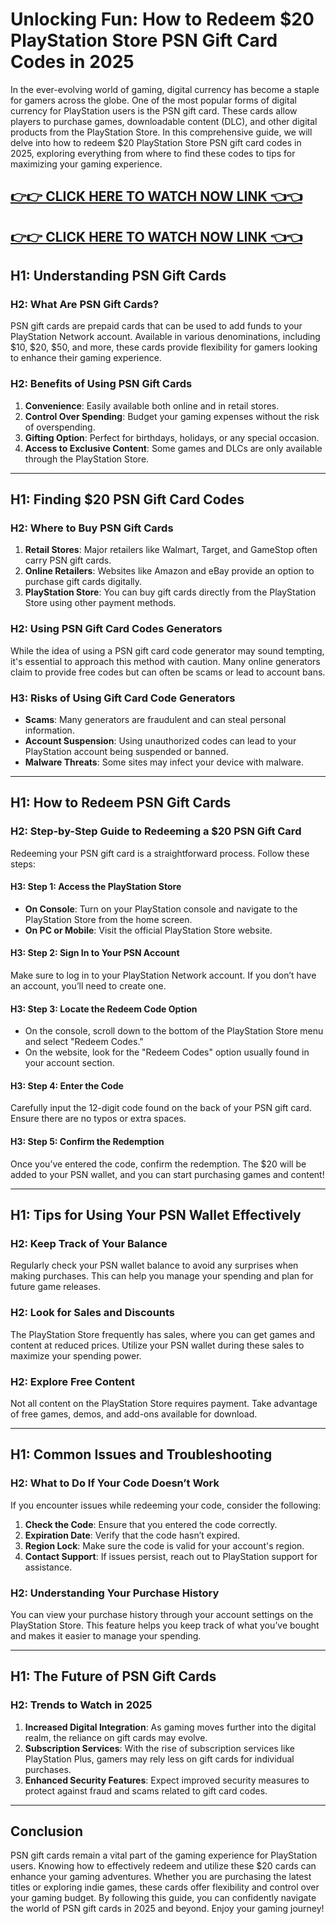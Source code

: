 # Unlocking Fun: How to Redeem $20 PlayStation Store PSN Gift Card Codes in 2025


In the ever-evolving world of gaming, digital currency has become a staple for gamers across the globe. One of the most popular forms of digital currency for PlayStation users is the PSN gift card. These cards allow players to purchase games, downloadable content (DLC), and other digital products from the PlayStation Store. In this comprehensive guide, we will delve into how to redeem $20 PlayStation Store PSN gift card codes in 2025, exploring everything from where to find these codes to tips for maximizing your gaming experience.

[👉👉 CLICK HERE TO WATCH NOW LINK 👈👈](https://appbitly.com/TRZuP)
-
[👉👉 CLICK HERE TO WATCH NOW LINK 👈👈](https://appbitly.com/TRZuP)
-

## H1: Understanding PSN Gift Cards

### H2: What Are PSN Gift Cards?

PSN gift cards are prepaid cards that can be used to add funds to your PlayStation Network account. Available in various denominations, including $10, $20, $50, and more, these cards provide flexibility for gamers looking to enhance their gaming experience.

### H2: Benefits of Using PSN Gift Cards

1. **Convenience**: Easily available both online and in retail stores.
2. **Control Over Spending**: Budget your gaming expenses without the risk of overspending.
3. **Gifting Option**: Perfect for birthdays, holidays, or any special occasion.
4. **Access to Exclusive Content**: Some games and DLCs are only available through the PlayStation Store.

---

## H1: Finding $20 PSN Gift Card Codes

### H2: Where to Buy PSN Gift Cards

1. **Retail Stores**: Major retailers like Walmart, Target, and GameStop often carry PSN gift cards.
2. **Online Retailers**: Websites like Amazon and eBay provide an option to purchase gift cards digitally.
3. **PlayStation Store**: You can buy gift cards directly from the PlayStation Store using other payment methods.

### H2: Using PSN Gift Card Codes Generators

While the idea of using a PSN gift card code generator may sound tempting, it's essential to approach this method with caution. Many online generators claim to provide free codes but can often be scams or lead to account bans.

### H3: Risks of Using Gift Card Code Generators

- **Scams**: Many generators are fraudulent and can steal personal information.
- **Account Suspension**: Using unauthorized codes can lead to your PlayStation account being suspended or banned.
- **Malware Threats**: Some sites may infect your device with malware.

---

## H1: How to Redeem PSN Gift Cards

### H2: Step-by-Step Guide to Redeeming a $20 PSN Gift Card

Redeeming your PSN gift card is a straightforward process. Follow these steps:

#### H3: Step 1: Access the PlayStation Store

- **On Console**: Turn on your PlayStation console and navigate to the PlayStation Store from the home screen.
- **On PC or Mobile**: Visit the official PlayStation Store website.

#### H3: Step 2: Sign In to Your PSN Account

Make sure to log in to your PlayStation Network account. If you don’t have an account, you’ll need to create one.

#### H3: Step 3: Locate the Redeem Code Option

- On the console, scroll down to the bottom of the PlayStation Store menu and select "Redeem Codes."
- On the website, look for the "Redeem Codes" option usually found in your account section.

#### H3: Step 4: Enter the Code

Carefully input the 12-digit code found on the back of your PSN gift card. Ensure there are no typos or extra spaces.

#### H3: Step 5: Confirm the Redemption

Once you’ve entered the code, confirm the redemption. The $20 will be added to your PSN wallet, and you can start purchasing games and content!

---

## H1: Tips for Using Your PSN Wallet Effectively

### H2: Keep Track of Your Balance

Regularly check your PSN wallet balance to avoid any surprises when making purchases. This can help you manage your spending and plan for future game releases.

### H2: Look for Sales and Discounts

The PlayStation Store frequently has sales, where you can get games and content at reduced prices. Utilize your PSN wallet during these sales to maximize your spending power.

### H2: Explore Free Content

Not all content on the PlayStation Store requires payment. Take advantage of free games, demos, and add-ons available for download.

---

## H1: Common Issues and Troubleshooting

### H2: What to Do If Your Code Doesn’t Work

If you encounter issues while redeeming your code, consider the following:

1. **Check the Code**: Ensure that you entered the code correctly.
2. **Expiration Date**: Verify that the code hasn’t expired.
3. **Region Lock**: Make sure the code is valid for your account's region.
4. **Contact Support**: If issues persist, reach out to PlayStation support for assistance.

### H2: Understanding Your Purchase History

You can view your purchase history through your account settings on the PlayStation Store. This feature helps you keep track of what you’ve bought and makes it easier to manage your spending.

---

## H1: The Future of PSN Gift Cards

### H2: Trends to Watch in 2025

1. **Increased Digital Integration**: As gaming moves further into the digital realm, the reliance on gift cards may evolve.
2. **Subscription Services**: With the rise of subscription services like PlayStation Plus, gamers may rely less on gift cards for individual purchases.
3. **Enhanced Security Features**: Expect improved security measures to protect against fraud and scams related to gift card codes.

---

## Conclusion

PSN gift cards remain a vital part of the gaming experience for PlayStation users. Knowing how to effectively redeem and utilize these $20 cards can enhance your gaming adventures. Whether you are purchasing the latest titles or exploring indie games, these cards offer flexibility and control over your gaming budget. By following this guide, you can confidently navigate the world of PSN gift cards in 2025 and beyond. Enjoy your gaming journey!
